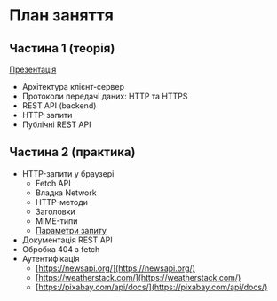 # План заняття

## Частина 1 (теорія)

[Презентація](https://docs.google.com/presentation/d/1xbFM4RwlP1hRSYaH2C4zIVvIO6x51NcnFBnjjpQvQzA/edit?usp=sharing)

- Архітектура клієнт-сервер
- Протоколи передачі даних: HTTP та HTTPS
- REST API (backend)
- HTTP-запити
- Публічні REST API

## Частина 2 (практика)

- HTTP-запити у браузері
  - Fetch API
  - Владка Network
  - HTTP-методи
  - Заголовки
  - MIME-типи
  - [Параметри запиту](https://pixabay.com/api/docs/)
- Документація REST API
- Обробка 404 з fetch
- Аутентифікація
  - [https://newsapi.org/](https://newsapi.org/)
  - [https://weatherstack.com/](https://weatherstack.com/)
  - [https://pixabay.com/api/docs/](https://pixabay.com/api/docs/)
